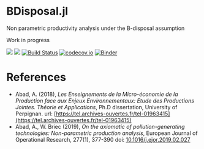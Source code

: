 # BDisposal.jl
Non parametric productivity analysis under the B-disposal assumption


Work in progress

[![](https://img.shields.io/badge/docs-stable-blue.svg)](https://sylvaticus.github.io/BDisposal.jl/stable)
[![](https://img.shields.io/badge/docs-dev-blue.svg)](https://sylvaticus.github.io/BDisposal.jl/dev)
[![Build Status](https://travis-ci.com/sylvaticus/BDisposal.jl.svg?branch=master)](https://travis-ci.com/sylvaticus/BDisposal.jl)
[![codecov.io](http://codecov.io/github/sylvaticus/BDisposal.jl/coverage.svg?branch=master)](http://codecov.io/github/sylvaticus/BDisposal.jl?branch=master)
[![Binder](https://mybinder.org/badge_logo.svg)](https://mybinder.org/v2/gh/sylvaticus/BDisposal.jl/master)


# References

- Abad, A. (2018), _Les Enseignements de la Micro-économie de la Production face aux
Enjeux Environnementaux: Etude des Productions Jointes. Théorie et Applications_,
Ph.D dissertation, University of Perpignan.
url: [https://tel.archives-ouvertes.fr/tel-01963415](https://tel.archives-ouvertes.fr/tel-01963415)
- Abad, A., W. Briec (2019), _On the axiomatic of pollution-generating technologies:
Non-parametric production analysis_, European Journal of Operational Research, 277(1), 377-390
doi: [10.1016/j.ejor.2019.02.027](https://doi.org/10.1016/j.ejor.2019.02.027)
